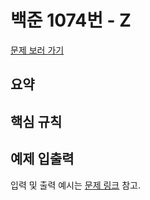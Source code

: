 # 백준 1074번 - Z

[문제 보러 가기](https://www.acmicpc.net/problem/1074)

## 요약

## 핵심 규칙

## 예제 입출력

입력 및 출력 예시는 [문제 링크](https://www.acmicpc.net/problem/1074) 참고.
